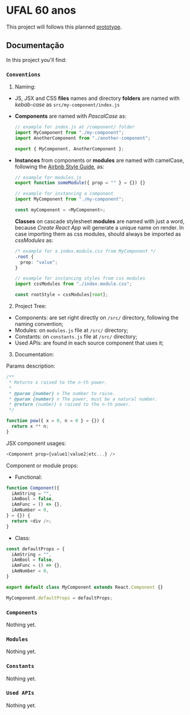 # UFAL 60 anos

This project will follows this planned [prototype](https://drive.google.com/drive/folders/1jVTV7TA680KU66xiYnqbh3vvNJ7lIjT0?usp=sharing).

## Documentação

In this project you'll find:

### `Conventions`

1. Naming:

- JS, JSX and CSS **files** names and directory **folders** are named with _kebab-case_ as `src/my-component/index.js`
- **Components** are named with _PascalCase_ as:

  ```javascript
  // example for index.js at /component/ folder
  import MyComponent from "./my-component";
  import AnotherComponent from "./another-component";

  export { MyComponent, AnotherComponent };
  ```

- **Instances** from components or **modules** are named with camelCase, following the [Airbnb Style Guide](https://github.com/airbnb/javascript/tree/master/react#naming), as:

  ```javascript
  // example for modules.js
  export function someModule({ prop = "" } = {}) {}

  // example for instancing a component
  import MyComponent from "./my-component";

  const myComponent = <MyComponent>;
  ```

  **Classes** on cascade stylesheet **modules** are named with just a word, because _Create React App_ will generate a unique name on render. In case importing them as css modules, should always be imported as _cssModules_ as:

  ```css
  /* example for a index.module.css from MyComponent */
  .root {
    prop: "value";
  }
  ```

  ```javascript
  // example for instancing styles from css modules
  import cssModules from "./index.module.css";

  const rootStyle = cssModules[root];
  ```

2. Project Tree:

- Components: are set right directly on `/src/` directory, following the naming convention;
- Modules: on `modules.js` file at `/src/` directory;
- Constants: on `constants.js` file at `/src/` directory;
- Used APIs: are found in each source component that uses it;

3. Documentation:

Params description:

```javascript
/**
 * Returns x raised to the n-th power.
 *
 * @param {number} x The number to raise.
 * @param {number} n The power, must be a natural number.
 * @return {number} x raised to the n-th power.
 */

function pow({ x = 0, n = 0 } = {}) {
  return x ** n;
}
```

JSX component usages:

```javascript
<Component prop={value1|value2|etc...} />
```

Component or module props:

- Functional:

```javascript
function Component({
  iAmString = "",
  iAmBool = false,
  iAmFunc = () => {},
  iAmNumber = 0,
} = {}) {
  return <div />;
}
```

- Class:

```javascript
const defaultProps = {
  iAmString = "",
  iAmBool = false,
  iAmFunc = () => {},
  iAmNumber = 0,
}

export default class MyComponent extends React.Component {}

MyComponent.defaultProps = defaultProps;
```

### `Components`

Nothing yet.

### `Modules`

Nothing yet.

### `Constants`

Nothing yet.

### `Used APIs`

Nothing yet.
